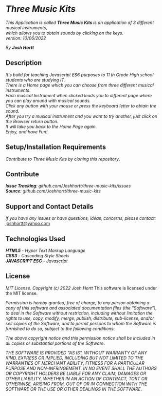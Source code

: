 # _Three Music Kits_

_This Application is called **Three Music Kits** is an application of 3 different musical instruments,_<br/>
_which allows you to obtain sounds by clicking on the keys._<br/>
_version: 10/06/2022_<br/>

_By **Josh Hortt**_

## Description

_It's build for teaching Javascript ES6 purposes to 11 th Grade High school students who are studying IT_.<br/>
_There is a Home page which you can choose from three different musical instruments_.<br/>
_Each musical Instrument when clicked leads you to different page where you can play around with musical sounds._<br/>
_Click any button with your mouse or press the keyboard letter to obtain the sound._<br/>
_After you try a musical instrument and you want to try another, just click on the Browser return button_.<br/>
_It will take you back to the Home Page again_.<br/>
_Enjoy, and have Fun!_.<br/>

## Setup/Installation Requirements

_Contribute to Three Music Kits by cloning this repository_.

## Contribute

_**Issue Tracking**: github.com/Joshhortt/three-music-kits/issues_<br/>
_**Source**: github.com/Joshhortt/three-music-kits_

## Support and Contact Details

_If you have any issues or have questions, ideas, concerns, please contact:_ joshhortt@yahoo.com

## Technologies Used

_**HTML5** - Hyper Text Markup Language_<br/>
_**CSS3** - Cascading Style Sheets_<br/>
_**JAVASCRIPT ESG** - Javascript_<br/>

## License

*MIT License. Copyright (c) 2022 Josh Hortt*
This software is licensed under the MIT license.

_Permission is hereby granted, free of charge, to any person obtaining a copy of this software and associated documentation files (the "Software"), to deal in the Software without restriction, including without limitation the rights to use, copy, modify, merge, publish, distribute, sub-license, and/or sell copies of the Software, and to permit persons to whom the Software is furnished to do so, subject to the following conditions_:

_The above copyright notice and this permission notice shall be included in all copies or substantial portions of the Software_.

_THE SOFTWARE IS PROVIDED "AS IS", WITHOUT WARRANTY OF ANY KIND, EXPRESS OR IMPLIED, INCLUDING BUT NOT LIMITED TO THE WARRANTIES OF MERCHANT ABILITY, FITNESS FOR A PARTICULAR PURPOSE AND NON-INFRINGEMENT. IN NO EVENT SHALL THE AUTHORS OR COPYRIGHT HOLDERS BE LIABLE FOR ANY CLAIM, DAMAGES OR OTHER LIABILITY, WHETHER IN AN ACTION OF CONTRACT, TORT OR OTHERWISE, ARISING FROM, OUT OF OR IN CONNECTION WITH THE SOFTWARE OR THE USE OR OTHER DEALINGS IN THE SOFTWARE_.
